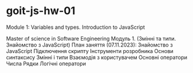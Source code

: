 # goit-js-hw-01
Module 1: Variables and types. Introduction to JavaScript


Master of science in Software Engineering
Модуль 1. (Змінні та типи. Знайомство з JavaScript)
План заняття (07.11.2023):
Знайомство з JavaScript
Підключення скрипту
Інструменти розробника
Основи синтаксису
Змінні і типи
Взаємодія з користувачем
Основні оператори
Числа
Рядки
Логічні оператори
